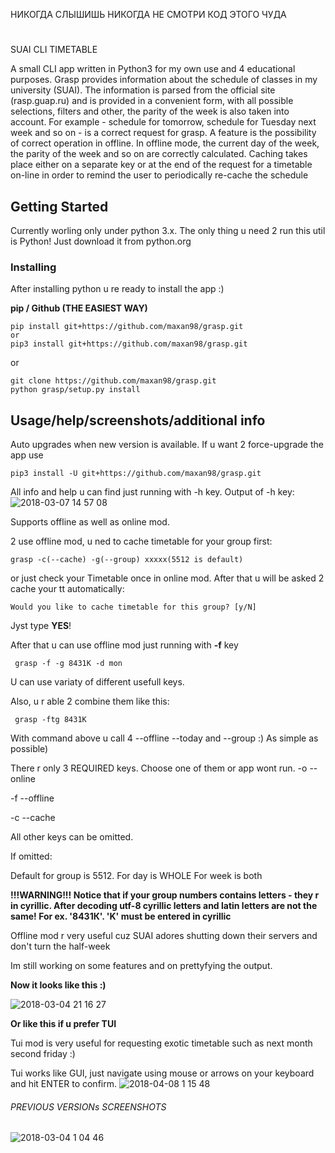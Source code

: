 
НИКОГДА СЛЫШИШЬ НИКОГДА НЕ СМОТРИ КОД ЭТОГО ЧУДА
# 
SUAI CLI TIMETABLE

A small CLI app written in Python3 for my own use and 4 educational purposes.
Grasp provides information about the schedule of classes in my university (SUAI). The information is parsed from the official site (rasp.guap.ru) and is provided in a convenient form, with all possible selections, filters and other, the parity of the week is also taken into account. For example - schedule for tomorrow, schedule for Tuesday next week and so on - is a correct request for grasp. A feature is the possibility of correct operation in offline. In offline mode, the current day of the week, the parity of the week and so on are correctly calculated.
Caching takes place either on a separate key or at the end of the request for a timetable on-line in order to remind the user to periodically re-cache the schedule


## Getting Started

Currently worling only under python 3.x. The only thing u need 2 run this util is Python! Just download it from python.org

### Installing

After installing python u re ready to install the app :)

**pip / Github (THE EASIEST WAY)**
```
pip install git+https://github.com/maxan98/grasp.git
or
pip3 install git+https://github.com/maxan98/grasp.git
```

or

```
git clone https://github.com/maxan98/grasp.git
python grasp/setup.py install
```


## Usage/help/screenshots/additional info

Auto upgrades when new version is available.
If u want 2 force-upgrade the app use
```
pip3 install -U git+https://github.com/maxan98/grasp.git
```

All info and help u can find just running with -h key.
Output of -h key:
![2018-03-07 14 57 08](https://user-images.githubusercontent.com/24477803/37091064-d99522f0-2217-11e8-97bb-e1efcaa7f266.png)



Supports offline as well as online mod.

2 use offline mod, u ned to cache timetable for your group first:

`grasp -c(--cache) -g(--group) xxxxx(5512 is default)`

or just check your Timetable once in online mod. After that u will be asked 2 cache your tt automatically:

`Would you like to cache timetable for this group? [y/N]`

Jyst type **YES**!

After that u can use offline mod just running with **-f** key

` grasp -f -g 8431К -d mon`

U can use variaty of different usefull keys.

Also, u r able 2 combine them like this:

` grasp -ftg 8431К` 

With command above u call 4 --offline --today and --group :) As simple as possible)

There r only 3 REQUIRED keys. Choose one of them or app wont run.
-o --online

-f --offline

-c --cache

All other keys can be omitted.

If omitted:

Default for group is 5512.
For day is WHOLE
For week is both

**!!!WARNING!!! Notice that if your group numbers contains letters - they r in cyrillic. After decoding utf-8 cyrillic letters and latin letters are not the same! For ex. '8431К'. 'K' must be entered in cyrillic**

Offline mod r very useful cuz SUAI adores shutting down their servers and don't turn the half-week

Im still working on some features and on prettyfying the output.

**Now it looks like this :)**

![2018-03-04 21 16 27](https://user-images.githubusercontent.com/24477803/36948864-e09ae29c-1ff1-11e8-8194-b5a18d942ae8.png)

**Or like this if u prefer TUI**

Tui mod is very useful for requesting exotic timetable such as next month second friday :)

Tui works like GUI, just navigate using mouse or arrows on your keyboard and hit ENTER to confirm.
![2018-04-08 1 15 48](https://user-images.githubusercontent.com/24477803/38460828-a47ba85c-3aca-11e8-8921-bae3822fbd10.png)

###### PREVIOUS VERSIONs SCREENSHOTS

![2018-03-04 1 04 46](https://user-images.githubusercontent.com/24477803/36939788-42c074f0-1f48-11e8-9a3f-fc0210a50cd0.png)
